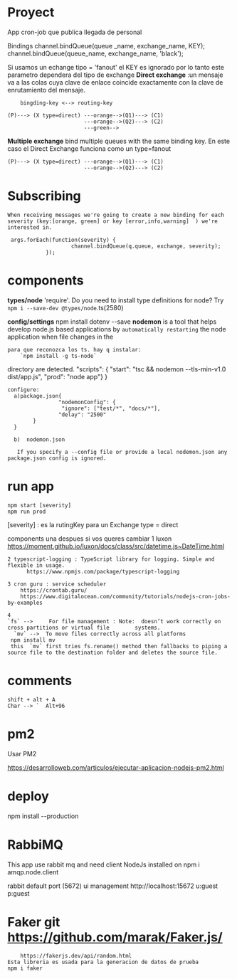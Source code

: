 
# Proyect 
App cron-job que publica llegada de personal
 
Bindings 
channel.bindQueue(queue
_name, exchange_name, KEY);  
channel.bindQueue(queue_name, exchange_name, 'black');  

Si usamos un echange tipo = 'fanout' el KEY es ignorado por lo tanto este parametro dependera del tipo de exchange
**Direct exchange** :un mensaje va a las colas cuya clave de enlace coincide exactamente con la clave de enrutamiento del mensaje.

        bingding-key <--> routing-key

    (P)---> (X type=direct) ---orange-->(Q1)---> (C1)
                            ---orange-->(Q2)---> (C2)
                            ---green-->

**Multiple exchange**  bind multiple queues with the same binding key. En este caso el Direct Exchange funciona como un type=fanout

    (P)---> (X type=direct) ---orange-->(Q1)---> (C1)
                            ---orange-->(Q2)---> (C2)
        
                
# Subscribing
    When receiving messages we're going to create a new binding for each severity (key:[orange, green] or key [error,info,warning]  ) we're interested in.

     args.forEach(function(severity) {
                        channel.bindQueue(q.queue, exchange, severity);
                });  
    
# components
 **types/node**
'require'.   Do you need to install type definitions for node? Try `npm i --save-dev @types/node`.ts(2580)

 **config/settings**
    npm install dotenv --save
 **nodemon** is a tool that helps develop node.js based applications by `automatically restarting` the node application when file changes in the 
 
    para que reconozca los ts. hay q instalar:  
        `npm install -g ts-node`
    
 directory are detected.
    "scripts": {
               "start": "tsc && nodemon  --tls-min-v1.0   dist/app.js",
            "prod": "node app"}
        }

    configure: 
      a)package.json{
                    "nodemonConfig": {
                     "ignore": ["test/*", "docs/*"],
                    "delay": "2500"
            }
      }
          
      b)  nodemon.json

       If you specify a --config file or provide a local nodemon.json any package.json config is ignored.


# run app
    npm start [severity]
    npm run prod
    
[severity] : es la rutingKey para un Exchange type = direct
    


components
    una despues si vos queres cambiar
    1 luxon https://moment.github.io/luxon/docs/class/src/datetime.js~DateTime.html

    2 typescript-logging : TypeScript library for logging. Simple and flexible in usage.
          https://www.npmjs.com/package/typescript-logging

    3 cron guru : service scheduler 
        https://crontab.guru/
        https://www.digitalocean.com/community/tutorials/nodejs-cron-jobs-by-examples

    4 
    `fs` -->     For file management : Note:  doesn’t work correctly on cross partitions or virtual file        systems.
      `mv` -->  To move files correctly across all platforms  
     npm install mv
     this  `mv` first tries fs.rename() method then fallbacks to piping a source file to the destination folder and deletes the source file.
     

# comments 
    shift + alt + A
    Char --> `  Alt+96

# pm2 

Usar PM2

https://desarrolloweb.com/articulos/ejecutar-aplicacion-nodejs-pm2.html


# deploy

npm install --production



# RabbiMQ 

  This app use rabbit mq and need client NodeJs installed on 
    npm i amqp.node.client

 rabbit default port (5672) 
    ui management http://localhost:15672
    u:guest p:guest
 

# Faker git https://github.com/marak/Faker.js/ 
        https://fakerjs.dev/api/random.html
    Esta libreria es usada para la generacion de datos de prueba 
    npm i faker 


 

